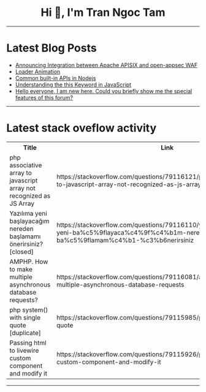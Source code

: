 <h1 align="center">Hi 👋, I'm Tran Ngoc Tam</h1>

---

# Latest Blog Posts 
<!-- BLOG-POST-LIST:START -->
- [Announcing Integration between Apache APISIX and open-appsec WAF](https://dev.to/apisix/announcing-integration-between-apache-apisix-and-open-appsec-waf-2jf9)
- [Loader Animation](https://dev.to/mahmud-r-farhan/loader-animation-49di)
- [Common built-in APIs in Nodejs](https://dev.to/muthuraja_r/common-built-in-apis-in-nodejs-3ep)
- [Understanding the this Keyword in JavaScript](https://dev.to/diwakar_verma_381fc6e5e2f/understanding-the-this-keyword-in-javascript-576p)
- [Hello everyone, I am new here. Could you briefly show me the special features of this forum?](https://dev.to/waylau/hello-everyone-i-am-new-here-could-you-briefly-show-me-the-special-features-of-this-forum-26h5)
<!-- BLOG-POST-LIST:END -->

---

# Latest stack oveflow activity
<table>
  <tr><th>Title</th><th>Link</th></tr>
  <!-- STACKOVERFLOW:START --><tr><td>php associative array to javascript array not recognized as JS Array</td><td>https://stackoverflow.com/questions/79116121/php-associative-array-to-javascript-array-not-recognized-as-js-array</td></tr><tr><td>Yazılıma yeni başlayacağım nereden başlamamı önerirsiniz? [closed]</td><td>https://stackoverflow.com/questions/79116110/yaz%c4%b1l%c4%b1ma-yeni-ba%c5%9flayaca%c4%9f%c4%b1m-nereden-ba%c5%9flamam%c4%b1-%c3%b6nerirsiniz</td></tr><tr><td>AMPHP. How to make multiple asynchronous database requests?</td><td>https://stackoverflow.com/questions/79116081/amphp-how-to-make-multiple-asynchronous-database-requests</td></tr><tr><td>php system&lpar;&rpar; with single quote [duplicate]</td><td>https://stackoverflow.com/questions/79115985/php-system-with-single-quote</td></tr><tr><td>Passing html to livewire custom component and modify it</td><td>https://stackoverflow.com/questions/79115926/passing-html-to-livewire-custom-component-and-modify-it</td></tr><!-- STACKOVERFLOW:END -->
</table>

---


